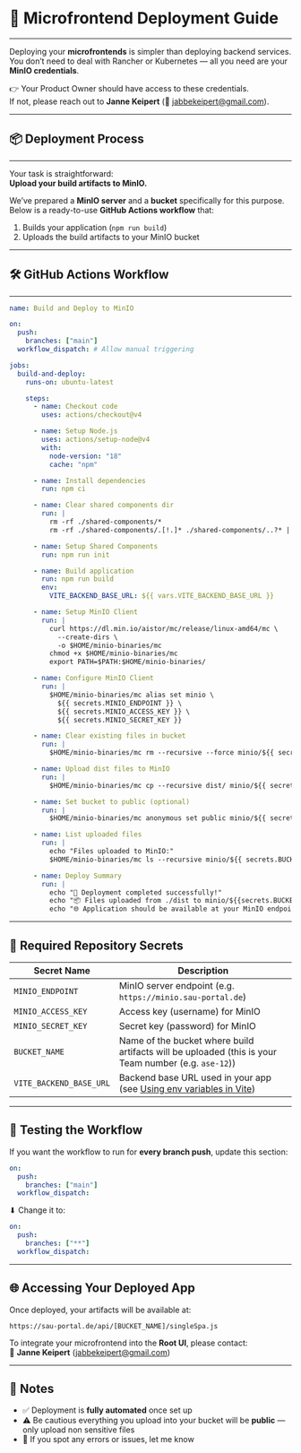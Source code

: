 # 🚀 Microfrontend Deployment Guide

---

Deploying your **microfrontends** is simpler than deploying backend services.  
You don’t need to deal with Rancher or Kubernetes — all you need are your **MinIO credentials**.

👉 Your Product Owner should have access to these credentials.  
If not, please reach out to **Janne Keipert** (📧 jabbekeipert@gmail.com).

---

## 📦 Deployment Process

---

Your task is straightforward:  
**Upload your build artifacts to MinIO.**

We’ve prepared a **MinIO server** and a **bucket** specifically for this purpose.  
Below is a ready-to-use **GitHub Actions workflow** that:

1. Builds your application (`npm run build`)
2. Uploads the build artifacts to your MinIO bucket

---

## 🛠 GitHub Actions Workflow

---

```yaml
name: Build and Deploy to MinIO

on:
  push:
    branches: ["main"]
  workflow_dispatch: # Allow manual triggering

jobs:
  build-and-deploy:
    runs-on: ubuntu-latest

    steps:
      - name: Checkout code
        uses: actions/checkout@v4

      - name: Setup Node.js
        uses: actions/setup-node@v4
        with:
          node-version: "18"
          cache: "npm"

      - name: Install dependencies
        run: npm ci

      - name: Clear shared components dir
        run: |
          rm -rf ./shared-components/*
          rm -rf ./shared-components/.[!.]* ./shared-components/..?* || true

      - name: Setup Shared Components
        run: npm run init

      - name: Build application
        run: npm run build
        env:
          VITE_BACKEND_BASE_URL: ${{ vars.VITE_BACKEND_BASE_URL }}

      - name: Setup MinIO Client
        run: |
          curl https://dl.min.io/aistor/mc/release/linux-amd64/mc \
            --create-dirs \
            -o $HOME/minio-binaries/mc
          chmod +x $HOME/minio-binaries/mc
          export PATH=$PATH:$HOME/minio-binaries/

      - name: Configure MinIO Client
        run: |
          $HOME/minio-binaries/mc alias set minio \
            ${{ secrets.MINIO_ENDPOINT }} \
            ${{ secrets.MINIO_ACCESS_KEY }} \
            ${{ secrets.MINIO_SECRET_KEY }}

      - name: Clear existing files in bucket
        run: |
          $HOME/minio-binaries/mc rm --recursive --force minio/${{ secrets.BUCKET_NAME }} || echo "No existing files to remove"

      - name: Upload dist files to MinIO
        run: |
          $HOME/minio-binaries/mc cp --recursive dist/ minio/${{ secrets.BUCKET_NAME }}

      - name: Set bucket to public (optional)
        run: |
          $HOME/minio-binaries/mc anonymous set public minio/${{ secrets.BUCKET_NAME }} || echo "Could not set public access - check permissions"

      - name: List uploaded files
        run: |
          echo "Files uploaded to MinIO:"
          $HOME/minio-binaries/mc ls --recursive minio/${{ secrets.BUCKET_NAME }}

      - name: Deploy Summary
        run: |
          echo "🚀 Deployment completed successfully!"
          echo "📦 Files uploaded from ./dist to minio/${{secrets.BUCKET_NAME}} bucket"
          echo "🌐 Application should be available at your MinIO endpoint"
```

---

## 🔑 Required Repository Secrets

| Secret Name             | Description                                                                                                |
| ----------------------- | ---------------------------------------------------------------------------------------------------------- |
| `MINIO_ENDPOINT`        | MinIO server endpoint (e.g. `https://minio.sau-portal.de`)                                                 |
| `MINIO_ACCESS_KEY`      | Access key (username) for MinIO                                                                            |
| `MINIO_SECRET_KEY`      | Secret key (password) for MinIO                                                                            |
| `BUCKET_NAME`           | Name of the bucket where build artifacts will be uploaded (this is your Team number (e.g. `ase-12`))       |
| `VITE_BACKEND_BASE_URL` | Backend base URL used in your app (see [Using env variables in Vite](https://vite.dev/guide/env-and-mode)) |

---

## 🧪 Testing the Workflow

If you want the workflow to run for **every branch push**, update this section:

```yaml
on:
  push:
    branches: ["main"]
  workflow_dispatch:
```

⬇ Change it to:

```yaml
on:
  push:
    branches: ["**"]
  workflow_dispatch:
```

---

## 🌐 Accessing Your Deployed App

Once deployed, your artifacts will be available at:

```
https://sau-portal.de/api/[BUCKET_NAME]/singleSpa.js
```

To integrate your microfrontend into the **Root UI**, please contact:  
📧 **Janne Keipert** (jabbekeipert@gmail.com)

---

## 📝 Notes

- ✅ Deployment is **fully automated** once set up
- ⚠️ Be cautious everything you upload into your bucket will be **public** — only upload non sensitive files
- 🐛 If you spot any errors or issues, let me know
